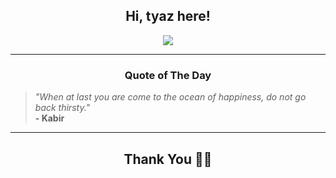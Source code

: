 <h2 align="center"> Hi, tyaz here!</h2>

<p align="center">
<a href="https://github.com/tyazx" alt="github streak"><img src="https://dvst-streak.herokuapp.com/?user=tyazx&theme=tokyonight&fire=DD472C"></a>
</p>

<hr>
<h3 align="center">Quote of The Day</h3>
<p align="center">
<blockquote>
<i>"When at last you are come to the ocean of happiness, do not go back thirsty."</i>
<br>
<b>- Kabir</b>
</blockquote>
</p>


<hr>
<h2 align="center">Thank You 🙏🏼</h2>
